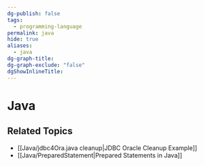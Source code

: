 ```yaml
---
dg-publish: false
tags:
  - programming-language
permalink: java
hide: true
aliases:
  - java
dg-graph-title: 
dg-graph-exclude: "false"
dgShowInlineTitle:
---
```

# Java

## Related Topics
- [[Java/jdbc4Ora.java cleanup|JDBC Oracle Cleanup Example]]
- [[Java/PreparedStatement|Prepared Statements in Java]]